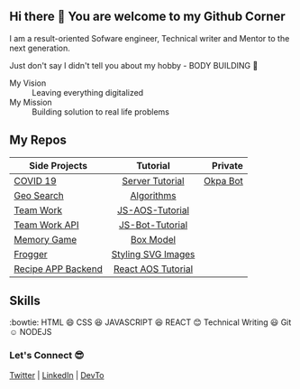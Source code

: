 ## Hi there 👋 You are welcome to my Github Corner

I am a result-oriented Sofware engineer, Technical writer and Mentor to the next generation. 

Just don't say I didn't tell you about my hobby - BODY BUILDING :muscle:

<dl>
  <dt>My Vision </dt>
  <dd>Leaving everything digitalized</dd>

  <dt>My Mission</dt>
  <dd>Building solution to real life problems</dd>
</dl>

## My Repos
| Side Projects | Tutorial      | Private |
| ------------- |:-------------:| -----:|
| [COVID 19](https://github.com/EBEREGIT/covid-19) | [Server Tutorial](https://github.com/EBEREGIT/server-tutorial) | [Okpa Bot](https://github.com/EBEREGIT/okpa-bot) |
| [Geo Search](https://github.com/EBEREGIT/Geo-Search) | [Algorithms](https://github.com/EBEREGIT/Algorithms) |  |
| [Team Work](https://github.com/EBEREGIT/team-work-front-end) | [JS-AOS-Tutorial](https://github.com/EBEREGIT/JS-AOS-Tutorial) |  |
| [Team Work API](https://github.com/EBEREGIT/team-work-APIs) | [JS-Bot-Tutorial ](https://github.com/EBEREGIT/js-bot-tutorial) | |
| [Memory Game](https://github.com/EBEREGIT/memory-game-udacity) | [Box Model](https://github.com/EBEREGIT/box-model-tutorial) | |
| [Frogger](https://github.com/EBEREGIT/Classic-Arcade-Game)| [Styling SVG Images](https://github.com/EBEREGIT/styling-svg-images) | |
| [Recipe APP Backend](https://github.com/EBEREGIT/Recipe-App-Backend)| [React AOS Tutorial](https://github.com/EBEREGIT/React-AOS-Tutorial) | |

## Skills
:bowtie: HTML
:smile: CSS
:satisfied: JAVASCRIPT
:laughing: REACT
:blush: Technical Writing
:smiley: Git
:relaxed: NODEJS

### Let's Connect :sunglasses:
[Twitter](https://twitter.com/eberetwit) | [LinkedIn](https://www.linkedin.com/in/samson-ebere-njoku-profile/) | [DevTo](https://dev.to/ebereplenty)
